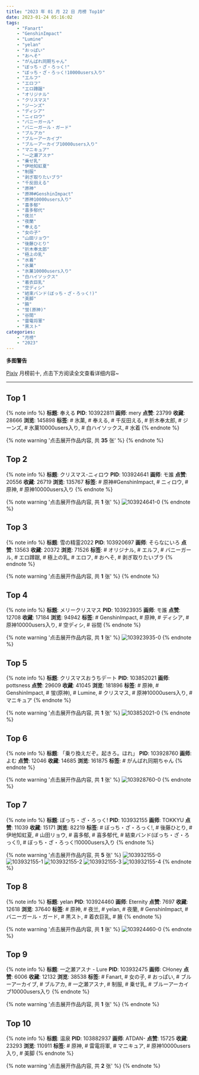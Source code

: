 ```yaml
---
title: "2023 年 01 月 22 日 月榜 Top10"
date: 2023-01-24 05:16:02
tags:
    - "Fanart"
    - "GenshinImpact"
    - "Lumine"
    - "yelan"
    - "おっぱい"
    - "おへそ"
    - "がんばれ同期ちゃん"
    - "ぼっち・ざ・ろっく!"
    - "ぼっち・ざ・ろっく!10000users入り"
    - "エルフ"
    - "エロフ"
    - "エロ蹲踞"
    - "オリジナル"
    - "クリスマス"
    - "ジーンズ"
    - "ディシア"
    - "ニィロウ"
    - "バニーガール"
    - "バニーガール・ガード"
    - "ブルアカ"
    - "ブルーアーカイブ"
    - "ブルーアーカイブ10000users入り"
    - "マニキュア"
    - "一之瀬アスナ"
    - "乗せ乳"
    - "伊地知虹夏"
    - "制服"
    - "剥ぎ取りたいブラ"
    - "千反田える"
    - "原神"
    - "原神#GenshinImpact"
    - "原神10000users入り"
    - "喜多郁"
    - "喜多郁代"
    - "夜兰"
    - "夜蘭"
    - "奉える"
    - "女の子"
    - "山田リョウ"
    - "後藤ひとり"
    - "折木奉太郎"
    - "極上の乳"
    - "水着"
    - "氷菓"
    - "氷菓10000users入り"
    - "白ハイソックス"
    - "着衣巨乳"
    - "空ディシ"
    - "結束バンド(ぼっち・ざ・ろっく!)"
    - "美脚"
    - "腋"
    - "蛍(原神)"
    - "谷間"
    - "雷電将軍"
    - "黒スト"
categories:
    - "月榜"
    - "2023"
---
```


<i class="fa fa-triangle-exclamation"></i>**多图警告**<i class="fa fa-triangle-exclamation"></i>

[Pixiv](https://www.pixiv.net/) 月榜前十, 点击下方阅读全文查看详细内容~

<!-- more -->

---

## Top 1

{% note info %}
**标题**: 奉える
**PID**: 103922811 **画师**: mery
**点赞**: 23799 **收藏**: 28666 **浏览**: 145898
**标签**: # 氷菓, # 奉える, # 千反田える, # 折木奉太郎, # ジーンズ, # 氷菓10000users入り, # 白ハイソックス, # 水着
{% endnote %}

{% note warning '点击展开作品内容, 共 **35** 张' %}
{% endnote %}

## Top 2

{% note info %}
**标题**: クリスマス-ニィロウ
**PID**: 103924641 **画师**: モ誰
**点赞**: 20556 **收藏**: 26719 **浏览**: 135767
**标签**: # 原神#GenshinImpact, # ニィロウ, # 原神, # 原神10000users入り
{% endnote %}

{% note warning '点击展开作品内容, 共 **1** 张' %}
![103924641-0](https://i.pixiv.re/img-original/img/2022/12/26/02/00/01/103924641_p0.jpg)
{% endnote %}

## Top 3

{% note info %}
**标题**: 雪の精霊2022
**PID**: 103920697 **画师**: そらなにいろ
**点赞**: 13563 **收藏**: 20372 **浏览**: 71526
**标签**: # オリジナル, # エルフ, # バニーガール, # エロ蹲踞, # 極上の乳, # エロフ, # おへそ, # 剥ぎ取りたいブラ
{% endnote %}

{% note warning '点击展开作品内容, 共 **1** 张' %}
{% endnote %}

## Top 4

{% note info %}
**标题**: メリークリスマス
**PID**: 103923935 **画师**: モ誰
**点赞**: 12708 **收藏**: 17184 **浏览**: 94942
**标签**: # GenshinImpact, # 原神, # ディシア, # 原神10000users入り, # 空ディシ, # 谷間
{% endnote %}

{% note warning '点击展开作品内容, 共 **1** 张' %}
![103923935-0](https://i.pixiv.re/img-original/img/2022/12/26/01/26/38/103923935_p0.jpg)
{% endnote %}

## Top 5

{% note info %}
**标题**: クリスマスおうちデート
**PID**: 103852021 **画师**: pottsness
**点赞**: 29609 **收藏**: 41045 **浏览**: 181896
**标签**: # 原神, # GenshinImpact, # 蛍(原神), # Lumine, # クリスマス, # 原神10000users入り, # マニキュア
{% endnote %}

{% note warning '点击展开作品内容, 共 **1** 张' %}
![103852021-0](https://i.pixiv.re/img-original/img/2022/12/24/09/00/01/103852021_p0.jpg)
{% endnote %}

## Top 6

{% note info %}
**标题**: 「乗り換えだぞ。起きろ。ほれ」
**PID**: 103928760 **画师**: よむ
**点赞**: 12046 **收藏**: 14685 **浏览**: 161875
**标签**: # がんばれ同期ちゃん
{% endnote %}

{% note warning '点击展开作品内容, 共 **1** 张' %}
![103928760-0](https://i.pixiv.re/img-original/img/2022/12/26/08/04/51/103928760_p0.png)
{% endnote %}

## Top 7

{% note info %}
**标题**: ぼっち・ざ・ろっく!
**PID**: 103932155 **画师**: TOKKYU
**点赞**: 11039 **收藏**: 15171 **浏览**: 82219
**标签**: # ぼっち・ざ・ろっく!, # 後藤ひとり, # 伊地知虹夏, # 山田リョウ, # 喜多郁, # 喜多郁代, # 結束バンド(ぼっち・ざ・ろっく!), # ぼっち・ざ・ろっく!10000users入り
{% endnote %}

{% note warning '点击展开作品内容, 共 **5** 张' %}
![103932155-0](https://i.pixiv.re/img-original/img/2022/12/26/12/22/14/103932155_p0.jpg)
![103932155-1](https://i.pixiv.re/img-original/img/2022/12/26/12/22/14/103932155_p1.jpg)
![103932155-2](https://i.pixiv.re/img-original/img/2022/12/26/12/22/14/103932155_p2.jpg)
![103932155-3](https://i.pixiv.re/img-original/img/2022/12/26/12/22/14/103932155_p3.jpg)
![103932155-4](https://i.pixiv.re/img-original/img/2022/12/26/12/22/14/103932155_p4.jpg)
{% endnote %}

## Top 8

{% note info %}
**标题**: yelan
**PID**: 103924460 **画师**: Eternity
**点赞**: 7697 **收藏**: 12618 **浏览**: 37640
**标签**: # 原神, # 夜兰, # yelan, # 夜蘭, # GenshinImpact, # バニーガール・ガード, # 黒スト, # 着衣巨乳, # 腋
{% endnote %}

{% note warning '点击展开作品内容, 共 **1** 张' %}
![103924460-0](https://i.pixiv.re/img-original/img/2022/12/26/01/50/51/103924460_p0.jpg)
{% endnote %}

## Top 9

{% note info %}
**标题**: 一之瀬アスナ - Lure
**PID**: 103932475 **画师**: CHoney
**点赞**: 6006 **收藏**: 12132 **浏览**: 38538
**标签**: # Fanart, # 女の子, # おっぱい, # ブルーアーカイブ, # ブルアカ, # 一之瀬アスナ, # 制服, # 乗せ乳, # ブルーアーカイブ10000users入り
{% endnote %}

{% note warning '点击展开作品内容, 共 **1** 张' %}
{% endnote %}

## Top 10

{% note info %}
**标题**: 温泉
**PID**: 103882937 **画师**: ATDAN-
**点赞**: 15725 **收藏**: 23293 **浏览**: 110911
**标签**: # 原神, # 雷電将軍, # マニキュア, # 原神10000users入り, # 美脚
{% endnote %}

{% note warning '点击展开作品内容, 共 **2** 张' %}
{% endnote %}
